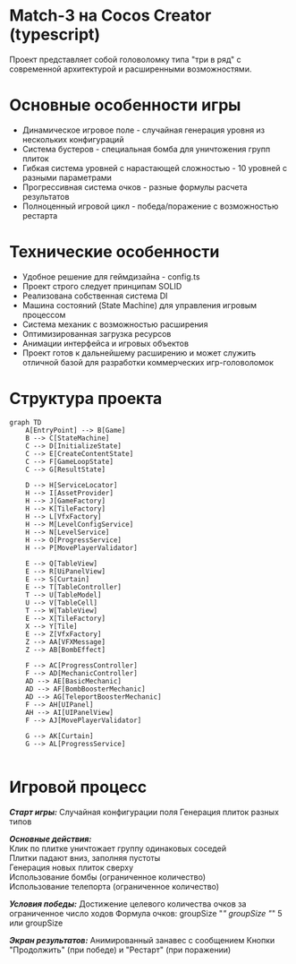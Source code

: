 # Match-3 на Cocos Creator (typescript)

Проект представляет собой головоломку типа "три в ряд" с современной
архитектурой и расширенными возможностями.

# Основные особенности игры

- Динамическое игровое поле - случайная генерация уровня из нескольких конфигураций
- Система бустеров - специальная бомба для уничтожения групп плиток
- Гибкая система уровней с нарастающей сложностью - 10 уровней с разными параметрами
- Прогрессивная система очков - разные формулы расчета результатов
- Полноценный игровой цикл - победа/поражение с возможностью рестарта

# Технические особенности

- Удобное решение для геймдизайна - config.ts
- Проект строго следует принципам SOLID
- Реализована собственная система DI
- Машина состояний (State Machine) для управления игровым процессом
- Система механик с возможностью расширения
- Оптимизированная загрузка ресурсов
- Анимации интерфейса и игровых объектов
- Проект готов к дальнейшему расширению и может служить отличной базой для разработки коммерческих игр-головоломок

# Структура проекта

```mermaid
graph TD 
    A[EntryPoint] --> B[Game]
    B --> C[StateMachine]
    C --> D[InitializeState]
    C --> E[CreateContentState]
    C --> F[GameLoopState]
    C --> G[ResultState]
    
    D --> H[ServiceLocator]
    H --> I[AssetProvider]
    H --> J[GameFactory]
    H --> K[TileFactory]
    H --> L[VfxFactory]
    H --> M[LevelConfigService]
    H --> N[LevelService]
    H --> O[ProgressService]
    H --> P[MovePlayerValidator]
    
    E --> Q[TableView]
    E --> R[UiPanelView]
    E --> S[Curtain]
    E --> T[TableController]
    T --> U[TableModel]
    U --> V[TableCell]
    T --> W[TableView]
    E --> X[TileFactory]
    X --> Y[Tile]
    E --> Z[VfxFactory]
    Z --> AA[VFXMessage]
    Z --> AB[BombEffect]
    
    F --> AC[ProgressController]
    F --> AD[MechanicController]
    AD --> AE[BasicMechanic]
    AD --> AF[BombBoosterMechanic]
    AD --> AG[TeleportBoosterMechanic]
    F --> AH[UIPanel]
    AH --> AI[UIPanelView]
    F --> AJ[MovePlayerValidator]
    
    G --> AK[Curtain]
    G --> AL[ProgressService]
 
```

# Игровой процесс

**_Старт игры:_**
Случайная конфигурации поля
Генерация плиток разных типов

**_Основные действия:_**  
Клик по плитке уничтожает группу одинаковых соседей  
Плитки падают вниз, заполняя пустоты  
Генерация новых плиток сверху  
Использование бомбы (ограниченное количество)  
Использование телепорта (ограниченное количество)  

**_Условия победы:_**
Достижение целевого количества очков за ограниченное число ходов
Формула очков: groupSize "*" groupSize "*" 5 или groupSize  

**_Экран результатов:_**
Анимированный занавес с сообщением
Кнопки "Продолжить" (при победе) и "Рестарт" (при поражении)
